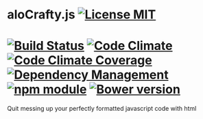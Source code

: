 aloCrafty.js [![License MIT](http://img.shields.io/badge/license-MIT-green.svg)](http://opensource.org/licenses/MIT)
================================================
[![Build Status](https://travis-ci.org/gerardorf/alocrafty.js.svg?branch=master)](https://travis-ci.org/gerardorf/alocrafty.js) [![Code Climate](https://codeclimate.com/github/gerardorf/alocrafty.js.png)](https://codeclimate.com/github/gerardorf/alocrafty.js) [![Code Climate Coverage](https://codeclimate.com/github/gerardorf/alocrafty.js/coverage.png)](https://codeclimate.com/github/gerardorf/alocrafty.js) [![Dependency Management](https://david-dm.org/gerardorf/alocrafty.js.png)](https://david-dm.org/gerardorf/alocrafty.js.png) [![npm module](https://badge.fury.io/js/alocrafty.js.svg)](http://badge.fury.io/js/alocrafty.js) [![Bower version](https://badge.fury.io/bo/alocrafty.js.svg)](http://badge.fury.io/bo/alocrafty.js) 
================================================

Quit messing up your perfectly formatted javascript code with html



